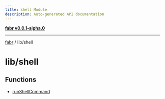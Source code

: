 ```yaml
---
title: shell Module
description: Auto-generated API documentation
---
```


[**fabr v0.0.1-alpha.0**](../../README.md)

***

[fabr](../../README.md) / lib/shell

# lib/shell

## Functions

- [runShellCommand](functions/runShellCommand.md)
